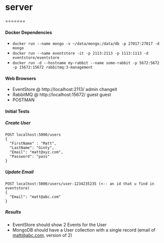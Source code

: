 # server
=======

#### Docker Dependencies

- `docker run --name mongo -v ~/data/mongo:/data/db -p 27017:27017 -d mongo`
- `docker run --name eventstore -it -p 2113:2113 -p 1113:1113 -d eventstore/eventstore`
- `docker run -d --hostname my-rabbit --name some-rabbit -p 5672:5672 -p 15672:15672 rabbitmq:3-management`

####  Web Browsers

- EventStore @ http://localhost:2113/ admin changeit
- RabbitMQ @ http://localhost:15672/ guest guest
- POSTMAN

#### Initial Tests

##### Create User

```
POST localhost:5000/users
{
  "FirstName" : "Matt",
  "LastName": "Ginty",
  "Email": "matt@xyz.com",
  "Password": "pass"
}
```

##### Update Email

```
POST localhost:5000/users/user-1234235235 (<-- an id that u find in eventstore)
{
  "Email": "matt@abc.com"
}
```

##### Results

- EventStore should show 2 Events for the User
- MongoDB should have a User collection with a single record (email of matt@abc.com, version of 2)
